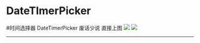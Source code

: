 # DateTImerPicker
#时间选择器 DateTimerPicker
废话少说 直接上图
![][datetimepicker1]
![][datetimepicker2]

----------------------------
[csdn]:http://blog.csdn.net/zzh_receive/ "我的博客"
[datetimepicker1]:https://github.com/Wisdozzh/DateTImerPicker/raw/master/img/DateTimePicker1.gif
[datetimepicker2]:https://github.com/Wisdozzh/DateTImerPicker/raw/master/img/DateTimePicker2.gif
